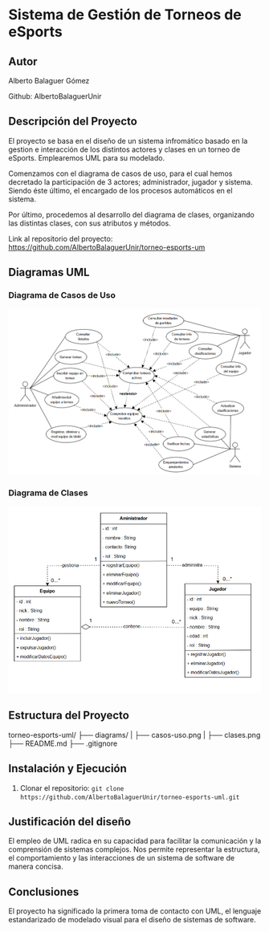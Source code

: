 # Sistema de Gestión de Torneos de eSports

## Autor 
Alberto Balaguer Gómez

Github: AlbertoBalaguerUnir

## Descripción del Proyecto
El proyecto se basa en el diseño de un sistema infromático basado en la gestion e interacción de los distintos actores y clases en un torneo de eSports. Emplearemos UML para su modelado.

Comenzamos con el diagrama de casos de uso, para el cual hemos decretado la participación de 3 actores; administrador, jugador y sistema. Siendo éste último, el encargado de los procesos automáticos en el sistema.

Por último, procedemos al desarrollo del diagrama de clases, organizando las distintas clases, con sus atributos y métodos.

Link al repositorio del proyecto: https://github.com/AlbertoBalaguerUnir/torneo-esports-um

## Diagramas UML
 ### Diagrama de Casos de Uso
  ![Diagrama de casos de uso](diagrams/casos-uso.png)

### Diagrama de Clases
  ![Diagrama de clases](diagrams/clases.png)

## Estructura del Proyecto

torneo-esports-uml/
├── diagrams/
| ├── casos-uso.png
| ├── clases.png
├── README.md
├── .gitignore

## Instalación y Ejecución
1. Clonar el repositorio:
`git clone https://github.com/AlbertoBalaguerUnir/torneo-esports-uml.git`

## Justificación del diseño
El empleo de UML radica en su capacidad para facilitar la comunicación y la comprensión de sistemas complejos. Nos permite representar la estructura, el comportamiento y las interacciones de un sistema de software de manera concisa.  

## Conclusiones
El proyecto ha significado la primera toma de contacto con UML, el lenguaje estandarizado de modelado visual para el diseño de sistemas de software.
